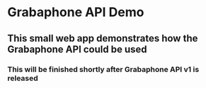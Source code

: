 # Grabaphone API Demo

## This small web app demonstrates how the Grabaphone API could be used

### This will be finished shortly after Grabaphone API v1 is released